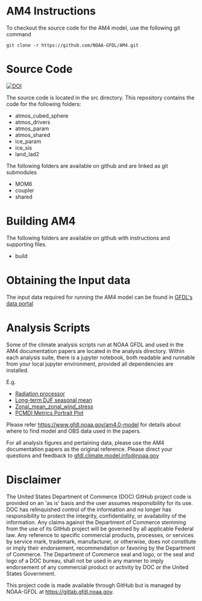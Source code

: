 # AM4 Instructions

To checkout the source code for the AM4 model, use the following git command <br>

```
git clone -r https://github.com/NOAA-GFDL/AM4.git
```

# Source Code

[![DOI](https://zenodo.org/badge/102487636.svg)](https://zenodo.org/badge/latestdoi/102487636)

The source code is located in the src directory. This repository contains the code for the following
folders:

* atmos_cubed_sphere
* atmos_drivers
* atmos_param
* atmos_shared
* ice_param
* ice_sis
* land_lad2

The following folders are available on github and are linked as git submodules

* MOM6
* coupler
* shared

# Building AM4

The following folders are available on github with instructions and supporting files.

* build

# Obtaining the Input data

The input data required for running the AM4 model can be found in [GFDL's data portal](ftp://nomads.gfdl.noaa.gov/users/Ming.Zhao/AM4Documentation/GFDL-AM4.0/)


# Analysis Scripts 
Some of the climate analysis scripts run at NOAA GFDL and used in the AM4 documentation papers are located in the analysis directory.
Within each analysis suite, there is a jupyter notebook, both readable and runnable from your local jupyter environment, provided all dependencies are installed.

E.g.

* [Radiation processor](analysis/cjs1/radiation_atmos_av_mon/radiation_atmos_av_mon.ipynb)
* [Long-term DJF seasonal mean](analysis/bw/bw_atmos_cru_ts_a1r/bw_atmos_monthly_cru_ts.1980-2014.ipynb) 
* [Zonal_mean_zonal_wind_stress](analysis/bw/bw_atmos_zm_atl_pac_a1r/bw_atmos_atl_pac.1980-2014.ipynb)
* [PCMDI Metrics Portrait Plot](analysis/pcmdimetrics/portraitPlot-AM4.AMIP.ipynb)

Please refer https://www.gfdl.noaa.gov/am4.0-model for details about where to find model and OBS data used in the papers.

For all analysis figures and pertaining data, please use the AM4 documentation papers as the original reference.
Please direct your questions and feedback to gfdl.climate.model.info@noaa.gov


# Disclaimer

The United States Department of Commerce (DOC) GitHub project code is provided on an 'as is' basis and the user assumes responsibility for its use.  DOC has relinquished control of the information and no longer has responsibility to protect the integrity, confidentiality, or availability of the information.  Any claims against the Department of Commerce stemming from the use of its GitHub project will be governed by all applicable Federal law.  Any reference to specific commercial products, processes, or services by service mark, trademark, manufacturer, or otherwise, does not constitute or imply their endorsement, recommendation or favoring by the Department of Commerce.  The Department of Commerce seal and logo, or the seal and logo of a DOC bureau, shall not be used in any manner to imply endorsement of any commercial product or activity by DOC or the United States Government.

This project code is made available through GitHub but is managed by NOAA-GFDL at https://gitlab.gfdl.noaa.gov.
